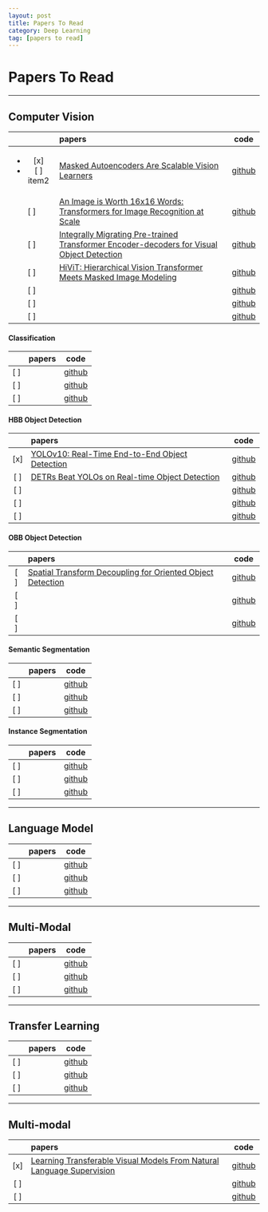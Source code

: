 ```yaml
---
layout: post
title: Papers To Read
category: Deep Learning
tag: [papers to read]
---
```


# Papers To Read

----------------------------------------------------------------------------
## Computer Vision

|   | papers | code |
|:-:|:-------|:---:|
|<ul><li>[x]</li><li>[ ] item2</li></ul> | [Masked Autoencoders Are Scalable Vision Learners](https://arxiv.org/abs/2111.06377) | [github]() |
|[ ] | [An Image is Worth 16x16 Words: Transformers for Image Recognition at Scale](https://arxiv.org/abs/2010.11929) | [github]() |
|[ ] | [Integrally Migrating Pre-trained Transformer Encoder-decoders for Visual Object Detection](https://arxiv.org/abs/2205.09613) | [github]() |
|[ ] | [HiViT: Hierarchical Vision Transformer Meets Masked Image Modeling](https://arxiv.org/abs/2205.14949) | [github]() |
|[ ] |  | [github]() |
|[ ] |  | [github]() |
|[ ] |  | [github]() |


#### Classification

|   | papers | code |
|:-:|:-------|:---:|
|[ ] |  | [github]() |
|[ ] |  | [github]() |
|[ ] |  | [github]() |


#### HBB Object Detection

|   | papers | code |
|:-:|:-------|:---:|
|[x] | [YOLOv10: Real-Time End-to-End Object Detection](https://arxiv.org/abs/2405.14458) | [github](https://github.com/THU-MIG/yolov10) |
|[ ] | [DETRs Beat YOLOs on Real-time Object Detection](https://arxiv.org/abs/2304.08069) | [github](https://github.com/lyuwenyu/RT-DETR) |
|[ ] |  | [github]() |
|[ ] |  | [github]() |
|[ ] |  | [github]() |


#### OBB Object Detection

|   | papers | code |
|:-:|:-------|:---:|
|[ ] | [Spatial Transform Decoupling for Oriented Object Detection](https://arxiv.org/html/2308.10561v2) | [github]() |
|[ ] |  | [github]() |
|[ ] |  | [github]() |


#### Semantic Segmentation

|   | papers | code |
|:-:|:-------|:---:|
|[ ] |  | [github]() |
|[ ] |  | [github]() |
|[ ] |  | [github]() |

#### Instance Segmentation

|   | papers | code |
|:-:|:-------|:---:|
|[ ] |  | [github]() |
|[ ] |  | [github]() |
|[ ] |  | [github]() |

----------------------------------------------------------------------------
## Language Model

|   | papers | code |
|:-:|:-------|:---:|
|[ ] |  | [github]() |
|[ ] |  | [github]() |
|[ ] |  | [github]() |

----------------------------------------------------------------------------
## Multi-Modal

|   | papers | code |
|:-:|:-------|:---:|
|[ ] |  | [github]() |
|[ ] |  | [github]() |
|[ ] |  | [github]() |

----------------------------------------------------------------------------
## Transfer Learning

|   | papers | code |
|:-:|:-------|:---:|
|[ ] |  | [github]() |
|[ ] |  | [github]() |
|[ ] |  | [github]() |

----------------------------------------------------------------------------
## Multi-modal

|   | papers | code |
|:-:|:-------|:---:|
|[x] | [Learning Transferable Visual Models From Natural Language Supervision](https://arxiv.org/abs/2103.00020) | [github]() |
|[ ] |  | [github]() |
|[ ] |  | [github]() |


